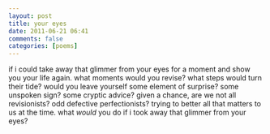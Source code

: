 ```yaml
---
layout: post
title: your eyes
date: 2011-06-21 06:41
comments: false
categories: [poems]
---
```


if i could take away
that glimmer from your
eyes for a moment
and show you your
life again. what moments
would you revise? what
steps would turn their
tide? would you leave 
yourself some element of
surprise? some unspoken sign?
some cryptic advice? given
a chance, are we not
all revisionists? odd defective
perfectionists? trying to better
all that matters to 
us at the time.
what *would* you do
if i took away that
glimmer from your eyes?
